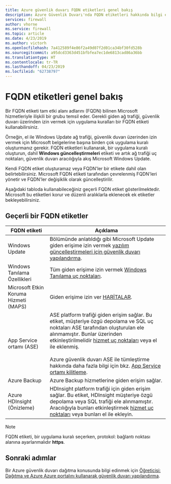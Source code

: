 ```yaml
---
title: Azure güvenlik duvarı FQDN etiketleri genel bakış
description: Azure Güvenlik Duvarı'nda FQDN etiketleri hakkında bilgi edinin
services: firewall
author: vhorne
ms.service: firewall
ms.topic: article
ms.date: 4/23/2019
ms.author: victorh
ms.openlocfilehash: 7a412589f4e86f2a49d07f2d01ca34bf30fd528b
ms.sourcegitcommit: a95dcd3363d451bfbfea7ec1de6813cad86a36bb
ms.translationtype: HT
ms.contentlocale: tr-TR
ms.lasthandoff: 04/23/2019
ms.locfileid: "62738797"
---
```

# <a name="fqdn-tags-overview"></a>FQDN etiketleri genel bakış

Bir FQDN etiketi tam etki alanı adlarını (FQDN) bilinen Microsoft hizmetleriyle ilişkili bir grubu temsil eder. Gerekli giden ağ trafiği, güvenlik duvarı üzerinden izin vermek için uygulama kuralları bir FQDN etiketi kullanabilirsiniz.

Örneğin, el ile Windows Update ağ trafiği, güvenlik duvarı üzerinden izin vermek için Microsoft belgelerine başına birden çok uygulama kuralı oluşturmanız gerekir. FQDN etiketleri kullanarak, bir uygulama kuralı oluşturun, dahil **Windows güncelleştirmeleri** etiketi ve artık ağ trafiği uç noktaları, güvenlik duvarı aracılığıyla akış Microsoft Windows Update.

Kendi FQDN etiket oluşturamaz veya FQDN'ler bir etikete dahil olan belirtebilirsiniz. Microsoft FQDN etiketi tarafından çevrelenmiş FQDN'leri yönetir ve FQDN'ler değişiklik olarak güncelleştirilir. 

<!--- screenshot of application rule with a FQDN tag.-->

Aşağıdaki tabloda kullanabileceğiniz geçerli FQDN etiket gösterilmektedir. Microsoft bu etiketleri korur ve düzenli aralıklarla eklenecek ek etiketler bekleyebilirsiniz.

## <a name="current-fqdn-tags"></a>Geçerli bir FQDN etiketler

|FQDN etiketi  |Açıklama  |
|---------|---------|
|Windows Update     |Bölümünde anlatıldığı gibi Microsoft Update giden erişime izin vermek [yazılım güncelleştirmeleri için güvenlik duvarı yapılandırma](https://technet.microsoft.com/library/bb693717.aspx).|
|Windows Tanılama Özellikleri|Tüm giden erişime izin vermek [Windows Tanılama uç noktaları](https://docs.microsoft.com/windows/privacy/configure-windows-diagnostic-data-in-your-organization#endpoints).|
|Microsoft Etkin Koruma Hizmeti (MAPS)|Giden erişime izin ver [HARİTALAR](https://cloudblogs.microsoft.com/enterprisemobility/2016/05/31/important-changes-to-microsoft-active-protection-service-maps-endpoint/).|
|App Service ortamı (ASE)|ASE platform trafiği giden erişim sağlar. Bu etiket, müşteriye özgü depolama ve SQL uç noktaları ASE tarafından oluşturulan ele alınmamıştır. Bunlar üzerinden etkinleştirilmelidir [hizmet uç noktaları](../virtual-network/tutorial-restrict-network-access-to-resources.md) veya el ile eklenmiş.<br><br>Azure güvenlik duvarı ASE ile tümleştirme hakkında daha fazla bilgi için bkz. [App Service ortamı kilitleme](../app-service/environment/firewall-integration.md#configuring-azure-firewall-with-your-ase).|
|Azure Backup|Azure Backup hizmetlerine giden erişim sağlar.|
|Azure HDInsight<br>(Önizleme)|HDInsight platform trafiği için giden erişim sağlar. Bu etiket, HDInsight müşteriye özgü depolama veya SQL trafiği ele alınmamıştır. Aracılığıyla bunları etkinleştirmek [hizmet uç noktaları](../virtual-network/tutorial-restrict-network-access-to-resources.md) veya bunları el ile ekleyin.|

> [!NOTE]
> FQDN etiketi, bir uygulama kuralı seçerken, protokol: bağlantı noktası alanına ayarlanmalıdır **https**.

## <a name="next-steps"></a>Sonraki adımlar

Bir Azure güvenlik duvarı dağıtma konusunda bilgi edinmek için [Öğreticisi: Dağıtma ve Azure Azure portalını kullanarak güvenlik duvarı yapılandırma](tutorial-firewall-deploy-portal.md).